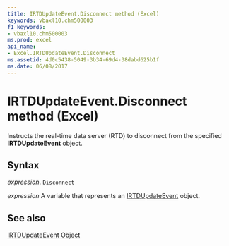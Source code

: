 ```yaml
---
title: IRTDUpdateEvent.Disconnect method (Excel)
keywords: vbaxl10.chm500003
f1_keywords:
- vbaxl10.chm500003
ms.prod: excel
api_name:
- Excel.IRTDUpdateEvent.Disconnect
ms.assetid: 4d0c5438-5049-3b34-69d4-38dabd625b1f
ms.date: 06/08/2017
---
```



# IRTDUpdateEvent.Disconnect method (Excel)

Instructs the real-time data server (RTD) to disconnect from the specified  **IRTDUpdateEvent** object.


## Syntax

 _expression_. `Disconnect`

 _expression_ A variable that represents an [IRTDUpdateEvent](Excel.IRTDUpdateEvent.md) object.


## See also


[IRTDUpdateEvent Object](Excel.IRTDUpdateEvent.md)


